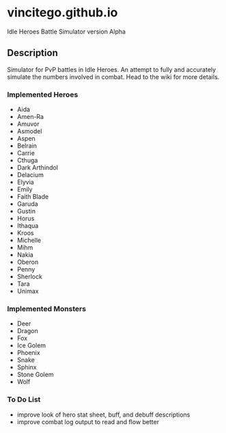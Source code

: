 # vincitego.github.io
Idle Heroes Battle Simulator version Alpha


## Description

Simulator for PvP battles in Idle Heroes. 
An attempt to fully and accurately simulate the numbers involved in combat. 
Head to the wiki for more details.
  
  
### Implemented Heroes
  * Aida
  * Amen-Ra
  * Amuvor
  * Asmodel
  * Aspen
  * Belrain
  * Carrie
  * Cthuga
  * Dark Arthindol
  * Delacium
  * Elyvia
  * Emily
  * Faith Blade
  * Garuda
  * Gustin
  * Horus
  * Ithaqua
  * Kroos
  * Michelle
  * Mihm
  * Nakia
  * Oberon
  * Penny
  * Sherlock
  * Tara
  * Unimax
  
  
### Implemented Monsters
  * Deer
  * Dragon
  * Fox
  * Ice Golem
  * Phoenix
  * Snake
  * Sphinx
  * Stone Golem
  * Wolf

  
### To Do List
  * improve look of hero stat sheet, buff, and debuff descriptions
  * improve combat log output to read and flow better
